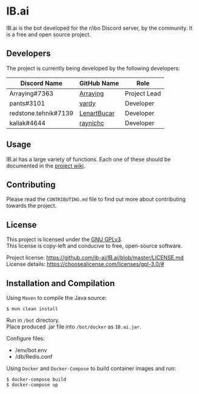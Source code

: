 # IB.ai

IB.ai is the bot developed for the r/ibo Discord server, by the community.
It is a free and open source project.

## Developers

The project is currently being developed by the following developers:

Discord Name | GitHub Name | Role
--- | --- | ---
Arraying#7363 | [Arraying](https://github.com/Arraying) | Project Lead
pants#3101 | [vardy](https://github.com/vardy) | Developer
redstone.tehnik#7139 | [LenartBucar](https://github.com/LenartBucar) | Developer
kallak#4644 | [raynichc](https://github.com/raynichc) | Developer

## Usage

IB.ai has a large variety of functions. Each one of these should be documented in the [project wiki](https://github.com/ib-ai/IB.ai/wiki).

## Contributing

Please read the `CONTRIBUTING.md` file to find out more about contributing towards the project.

## License

This project is licensed under the [GNU GPLv3](https://www.gnu.org/licenses/gpl.html).    
This license is copy-left and conducive to free, open-source software.

Project license: https://github.com/ib-ai/IB.ai/blob/master/LICENSE.md    
License details: https://choosealicense.com/licenses/gpl-3.0/#

## Installation and Compilation

Using `Maven` to compile the Java source:    
```
$ mvn clean install
```
Run in `/bot` directory.    
Place produced .jar file into `/bot/docker` as `IB.ai.jar`.

Configure files:
 - /env/bot.env
 - /db/Redis.conf

Using `Docker` and `Docker-Compose` to build container images and run:    
```
$ docker-compose build
$ docker-compose up
```
